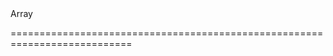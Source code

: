 <!--merge--><!--/merge-->
<!--type-->Array<dxTreeViewItem><!--/type-->
===========================================================================
